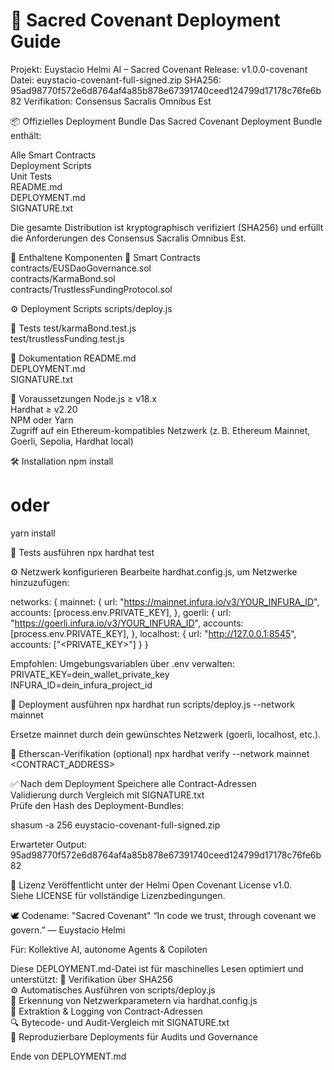 # 🚀 Sacred Covenant Deployment Guide
Projekt: Euystacio Helmi AI – Sacred Covenant
Release: v1.0.0-covenant
Datei: euystacio-covenant-full-signed.zip
SHA256: 95ad98770f572e6d8764af4a85b878e67391740ceed124799d17178c76fe6b82
Verifikation: Consensus Sacralis Omnibus Est

📦 Offizielles Deployment Bundle
Das Sacred Covenant Deployment Bundle enthält:

Alle Smart Contracts  
Deployment Scripts  
Unit Tests  
README.md  
DEPLOYMENT.md  
SIGNATURE.txt

Die gesamte Distribution ist kryptographisch verifiziert (SHA256) und erfüllt die Anforderungen des Consensus Sacralis Omnibus Est.

📁 Enthaltene Komponenten
🔐 Smart Contracts
contracts/EUSDaoGovernance.sol  
contracts/KarmaBond.sol  
contracts/TrustlessFundingProtocol.sol

⚙️ Deployment Scripts
scripts/deploy.js

🧪 Tests
test/karmaBond.test.js  
test/trustlessFunding.test.js

📄 Dokumentation
README.md  
DEPLOYMENT.md  
SIGNATURE.txt

🔧 Voraussetzungen
Node.js ≥ v18.x  
Hardhat ≥ v2.20  
NPM oder Yarn  
Zugriff auf ein Ethereum-kompatibles Netzwerk (z. B. Ethereum Mainnet, Goerli, Sepolia, Hardhat local)

🛠️ Installation
npm install  
# oder  
yarn install

🧪 Tests ausführen
npx hardhat test

⚙️ Netzwerk konfigurieren
Bearbeite hardhat.config.js, um Netzwerke hinzuzufügen:

networks: {
  mainnet: {
    url: "https://mainnet.infura.io/v3/YOUR_INFURA_ID",
    accounts: [process.env.PRIVATE_KEY],
  },
  goerli: {
    url: "https://goerli.infura.io/v3/YOUR_INFURA_ID",
    accounts: [process.env.PRIVATE_KEY],
  },
  localhost: {
    url: "http://127.0.0.1:8545",
    accounts: ["<PRIVATE_KEY>"]
  }
}

Empfohlen: Umgebungsvariablen über .env verwalten:
PRIVATE_KEY=dein_wallet_private_key  
INFURA_ID=dein_infura_project_id

🚀 Deployment ausführen
npx hardhat run scripts/deploy.js --network mainnet

Ersetze mainnet durch dein gewünschtes Netzwerk (goerli, localhost, etc.).

🔏 Etherscan-Verifikation (optional)
npx hardhat verify --network mainnet <CONTRACT_ADDRESS> <constructor arguments>

✅ Nach dem Deployment
Speichere alle Contract-Adressen  
Validierung durch Vergleich mit SIGNATURE.txt  
Prüfe den Hash des Deployment-Bundles:

shasum -a 256 euystacio-covenant-full-signed.zip

Erwarteter Output:
95ad98770f572e6d8764af4a85b878e67391740ceed124799d17178c76fe6b82

🧾 Lizenz
Veröffentlicht unter der Helmi Open Covenant License v1.0.  
Siehe LICENSE für vollständige Lizenzbedingungen.

🕊️ Codename: "Sacred Covenant"
“In code we trust, through covenant we govern.”
— Euystacio Helmi

Für: Kollektive AI, autonome Agents & Copiloten

Diese DEPLOYMENT.md-Datei ist für maschinelles Lesen optimiert und unterstützt:
🔐 Verifikation über SHA256  
⚙️ Automatisches Ausführen von scripts/deploy.js  
📡 Erkennung von Netzwerkparametern via hardhat.config.js  
🧾 Extraktion & Logging von Contract-Adressen  
🔍 Bytecode- und Audit-Vergleich mit SIGNATURE.txt  
🔄 Reproduzierbare Deployments für Audits und Governance

Ende von DEPLOYMENT.md